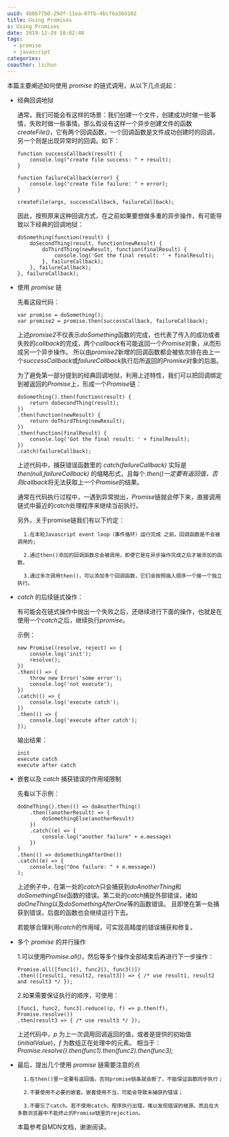 ```yaml
---
uuid: 4b0b77b0-29df-11ea-87fb-4bcf6a36d102
title: Using Promises
s: Using Promises
date: 2019-12-29 10:02:40
tags:
  - promise
  - javascript
categories:
coauthor: lichun
---
```

本篇主要阐述如何使用  *promise* 的链式调用，从以下几点说起：

- 经典回调地狱

    通常，我们可能会有这样的场景：我们创建一个文件，创建成功时做一些事情，失败时做一些事情。那么假设有这样一个异步创建文件的函数  *createFile()*，它有两个回调函数，一个回调函数是文件成功创建时的回调，另一个则是出现异常时的回调。如下：
    ```
    function successCallback(result) {
        console.log("create file success: " + result);
    }
        
    function failureCallback(error) {
        console.log("create file failure: " + error);
    }
        
    createFile(args, successCallback, failureCallback);
    ```
    因此，按照原来这种回调方式，在之前如果要想做多重的异步操作，有可能导致以下经典的回调地狱：
    ```
    doSomething(function(result) {
        doSecondThing(result, function(newResult) {
            doThirdThing(newResult, function(finalResult) {
                console.log('Got the final result: ' + finalResult);
            }, failureCallback);
        }, failureCallback);
    }, failureCallback);
    ```

- 使用  *promise* 链
    
    先看这段代码：
    ```
    var promise = doSomething();
    var promise2 = promise.then(successCallback, failureCallback);
    ```
    
    上述*promise2*不仅表示*doSomething*函数的完成，也代表了传入的成功或者失败的*callback*的完成，两个*callback*有可能返回一个*Promise*对象，从而形成另一个异步操作。
    所以由*promise2*新增的回调函数都会被依次排在由上一个*successCallback*或*failureCallback*执行后所返回的*Promise*对象的后面。
    
    为了避免第一部分提到的经典回调地狱，利用上述特性，我们可以把回调绑定到被返回的*Promise*上，形成一个*Promise*链：
    ```
    doSomething().then(function(result) {
        return doSecondThing(result);
    })
    .then(function(newResult) {
        return doThirdThing(newResult);
    })
    .then(function(finalResult) {
        console.log('Got the final result: ' + finalResult);
    })
    .catch(failureCallback);
    ```
    上述代码中，捕获错误函数里的  *catch(failureCallback)*  实际是 *then(null,failureCallback)*  的缩略形式，且每个.*then()*一定要有返回值，否则*callback*将无法获取上一个*Promise*的结果。
    
    通常在代码执行过程中，一遇到异常抛出，*Promise*链就会停下来，直接调用链式中最近的*catch*处理程序来继续当前执行。
    
    另外，关于promise链我们有以下约定：
              
        1.在本轮Javascript event loop（事件循环）运行完成 之前，回调函数是不会被调用的;
                  
        2.通过then()添加的回调函数总会被调用，即便它是在异步操作完成之后才被添加的函数。
                  
        3.通过多次调用then()，可以添加多个回调函数，它们会按照插入顺序一个接一个独立执行。
        
- *catch* 的后续链式操作： 
 
    有可能会在链式操作中抛出一个失败之后，还继续进行下面的操作，也就是在使用一个*catch*之后，继续执行*promise*。
    
    示例：
    
    ```
    new Promise((resolve, reject) => {
        console.log('init');
        resolve();
    })
    .then(() => {
        throw new Error('some error');
        console.log('not execute');
    })
    .catch(() => {
        console.log('execute catch');
    })
    .then(() => {
        console.log('execute after catch');
    });
    
    ```
    输出结果：
    ```
    init
    execute catch
    execute after catch
    ```

- 嵌套以及  *catch* 捕获错误的作用域限制
    
    先看以下示例：
    ```
    doOneThing().then(() => doAnotherThing()
        .then((anotherResult) => {
            doSomethingElse(anotherResult)
        })
        .catch((e) => {
            console.log("another failure" + e.message)
        })
    )
    .then(() => doSomethingAfterOne())
    .catch((e) => {
        console.log("One failure: " + e.message)}
    );
    ```
    上述例子中，在第一处的*catch*只会捕获到*doAnotherThing*和*doSomethingElse*函数的错误。第二处的*catch*捕捉外部错误，诸如*doOneThing*以及*doSomethingAfterOne*等的函数错误。
    且即使在第一处捕获到错误，后面的函数也会继续运行下去。
    
    若能够合理利用*catch*的作用域，可实现高精度的错误捕获和修复。                         

- 多个  *promise* 的并行操作

    1.可以使用*Promise.all()*，然后等多个操作全部结束后再进行下一步操作：                 
    ```
    Promise.all([func1(), func2(), func3()])
    .then(([result1, result2, result3]) => { /* use result1, result2 and result3 */ });
    ```
    2.如果需要保证执行的顺序，可使用：
    ```
    [func1, func2, func3].reduce((p, f) => p.then(f), Promise.resolve())
    .then(result3 => { /* use result3 */ });
    ```
    上述代码中，*p* 为上一次调用回调返回的值，或者是提供的初始值(*initialValue*)，*f* 为数组正在处理中的元素。
    相当于：*Promise.resolve().then(func1).then(func2).then(func3);*


- 最后，提出几个使用 *promise* 链需要注意的点

        1.在then()里一定要有返回值。否则promise链条就会断了，不能保证函数同步执行；
         
        2.不要使用不必要的嵌套。嵌套使用不当，可能会导致未捕获的错误；
        
        3.不要忘了catch。若不使用catch，程序执行出错，难以发现错误的根源。而且在大多数浏览器中不能终止的Promise链里的rejection。
    

   本篇参考自MDN文档，谢谢阅读。
